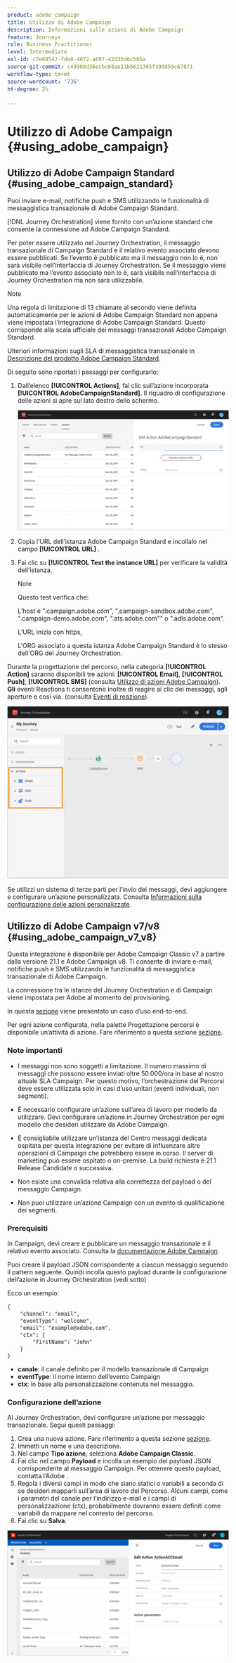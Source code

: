 ```yaml
---
product: adobe campaign
title: Utilizzo di Adobe Campaign
description: Informazioni sulle azioni di Adobe Campaign
feature: Journeys
role: Business Practitioner
level: Intermediate
exl-id: c7e08542-fde8-4072-a697-42d35d6c58ba
source-git-commit: c49908d36ecbc68ae11b5621305f39dd59c67871
workflow-type: tm+mt
source-wordcount: '736'
ht-degree: 2%

---
```


# Utilizzo di Adobe Campaign {#using_adobe_campaign}

## Utilizzo di Adobe Campaign Standard {#using_adobe_campaign_standard}

Puoi inviare e-mail, notifiche push e SMS utilizzando le funzionalità di messaggistica transazionale di Adobe Campaign Standard.

[!DNL Journey Orchestration] viene fornito con un’azione standard che consente la connessione ad Adobe Campaign Standard.

Per poter essere utilizzato nel Journey Orchestration, il messaggio transazionale di Campaign Standard e il relativo evento associato devono essere pubblicati. Se l’evento è pubblicato ma il messaggio non lo è, non sarà visibile nell’interfaccia di Journey Orchestration. Se il messaggio viene pubblicato ma l’evento associato non lo è, sarà visibile nell’interfaccia di Journey Orchestration ma non sarà utilizzabile.

>[!NOTE]
>
>Una regola di limitazione di 13 chiamate al secondo viene definita automaticamente per le azioni di Adobe Campaign Standard non appena viene impostata l’integrazione di Adobe Campaign Standard. Questo corrisponde alla scala ufficiale dei messaggi transazionali Adobe Campaign Standard.
>
>Ulteriori informazioni sugli SLA di messaggistica transazionale in [Descrizione del prodotto Adobe Campaign Standard](https://helpx.adobe.com/it/legal/product-descriptions/campaign-standard.html).

Di seguito sono riportati i passaggi per configurarlo:

1. Dall’elenco **[!UICONTROL Actions]**, fai clic sull’azione incorporata **[!UICONTROL AdobeCampaignStandard]**. Il riquadro di configurazione delle azioni si apre sul lato destro dello schermo.

   ![](../assets/actioncampaign.png)

1. Copia l’URL dell’istanza Adobe Campaign Standard e incollalo nel campo **[!UICONTROL URL]** .

1. Fai clic su **[!UICONTROL Test the instance URL]** per verificare la validità dell’istanza.

   >[!NOTE]
   >
   >Questo test verifica che:
   >
   >L’host è &quot;.campaign.adobe.com&quot;, &quot;.campaign-sandbox.adobe.com&quot;, &quot;.campaign-demo.adobe.com&quot;, &quot;.ats.adobe.com&quot;&quot; o &quot;.adls.adobe.com&quot;.
   >
   >L’URL inizia con https,
   >
   >L&#39;ORG associato a questa istanza Adobe Campaign Standard è lo stesso dell&#39;ORG del Journey Orchestration.

Durante la progettazione del percorso, nella categoria **[!UICONTROL Action]** saranno disponibili tre azioni: **[!UICONTROL Email]**, **[!UICONTROL Push]**, **[!UICONTROL SMS]** (consulta [Utilizzo di azioni Adobe Campaign](../building-journeys/using-adobe-campaign-actions.md)). **Gli** eventi Reactions ti consentono inoltre di reagire ai clic dei messaggi, agli aperture e così via. (consulta [Eventi di reazione](../building-journeys/reaction-events.md)).

![](../assets/journey58.png)

Se utilizzi un sistema di terze parti per l’invio dei messaggi, devi aggiungere e configurare un’azione personalizzata. Consulta [Informazioni sulla configurazione delle azioni personalizzate](../action/about-custom-action-configuration.md).

## Utilizzo di Adobe Campaign v7/v8 {#using_adobe_campaign_v7_v8}

Questa integrazione è disponibile per Adobe Campaign Classic v7 a partire dalla versione 21.1 e Adobe Campaign v8. Ti consente di inviare e-mail, notifiche push e SMS utilizzando le funzionalità di messaggistica transazionale di Adobe Campaign.

La connessione tra le istanze del Journey Orchestration e di Campaign viene impostata per Adobe al momento del provisioning.

In questa [sezione](../usecase/campaign-v7-v8-use-case.md) viene presentato un caso d’uso end-to-end.

Per ogni azione configurata, nella palette Progettazione percorsi è disponibile un’attività di azione. Fare riferimento a questa sezione [sezione](../building-journeys/using-adobe-campaign-actions.md).

### Note importanti

* I messaggi non sono soggetti a limitazione. Il numero massimo di messaggi che possono essere inviati oltre 50.000/ora in base al nostro attuale SLA Campaign. Per questo motivo, l’orchestrazione dei Percorsi deve essere utilizzata solo in casi d’uso unitari (eventi individuali, non segmenti).

* È necessario configurare un’azione sull’area di lavoro per modello da utilizzare. Devi configurare un’azione in Journey Orchestration per ogni modello che desideri utilizzare da Adobe Campaign.

* È consigliabile utilizzare un’istanza del Centro messaggi dedicata ospitata per questa integrazione per evitare di influenzare altre operazioni di Campaign che potrebbero essere in corso. Il server di marketing può essere ospitato o on-premise. La build richiesta è 21.1 Release Candidate o successiva.

* Non esiste una convalida relativa alla correttezza del payload o del messaggio Campaign.

* Non puoi utilizzare un’azione Campaign con un evento di qualificazione dei segmenti.

### Prerequisiti

In Campaign, devi creare e pubblicare un messaggio transazionale e il relativo evento associato. Consulta la [documentazione Adobe Campaign](https://experienceleague.adobe.com/docs/campaign-classic/using/transactional-messaging/introduction/about-transactional-messaging.html#transactional-messaging).

Puoi creare il payload JSON corrispondente a ciascun messaggio seguendo il pattern seguente. Quindi incolla questo payload durante la configurazione dell’azione in Journey Orchestration (vedi sotto)

Ecco un esempio:

```
{
    "channel": "email",
    "eventType": "welcome",
    "email": "example@adobe.com",
    "ctx": {
        "firstName": "John"
    }
}
```

* **canale**: il canale definito per il modello transazionale di Campaign
* **eventType**: il nome interno dell’evento Campaign
* **ctx**: in base alla personalizzazione contenuta nel messaggio.

### Configurazione dell’azione

Al Journey Orchestration, devi configurare un’azione per messaggio transazionale. Segui questi passaggi:

1. Crea una nuova azione. Fare riferimento a questa sezione [sezione](../action/action.md).
1. Immetti un nome e una descrizione.
1. Nel campo **Tipo azione**, seleziona **Adobe Campaign Classic**.
1. Fai clic nel campo **Payload** e incolla un esempio del payload JSON corrispondente al messaggio Campaign. Per ottenere questo payload, contatta l’Adobe .
1. Regola i diversi campi in modo che siano statici o variabili a seconda di se desideri mapparli sull’area di lavoro del Percorso. Alcuni campi, come i parametri del canale per l’indirizzo e-mail e i campi di personalizzazione (ctx), probabilmente dovranno essere definiti come variabili da mappare nel contesto del percorso.
1. Fai clic su **Salva**.

![](../assets/accintegration1.png)


